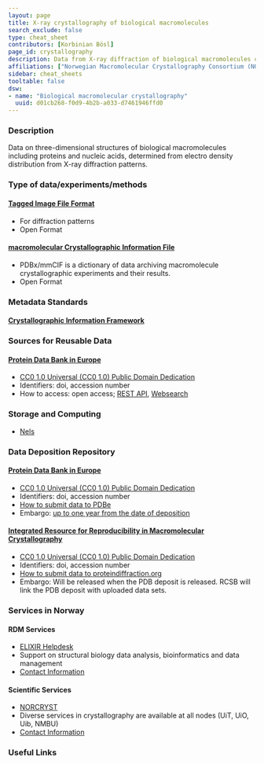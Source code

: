 ```yaml
---
layout: page
title: X-ray crystallography of biological macromolecules
search_exclude: false
type: cheat_sheet
contributors: [Korbinian Bösl]
page_id: crystallography
description: Data from X-ray diffraction of biological macromolecules crystals
affiliations: ["Norwegian Macromolecular Crystallography Consortium (NORCRYST)"]
sidebar: cheat_sheets
tooltable: false
dsw:
- name: "Biological macromolecular crystallography"
  uuid: d01cb268-f0d9-4b2b-a033-d7461946ffd0
---
```


<!--Example: High-Throughput Screening-->

### Description
Data on three-dimensional structures of biological macromolecules including proteins and nucleic acids, determined from electro density distribution from X-ray diffraction patterns.

### Type of data/experiments/methods
#### [Tagged Image File Format](https://doi.org/10.25504/FAIRsharing.h1drng)
- For diffraction patterns
- Open Format

#### [macromolecular Crystallographic Information File](https://doi.org/10.25504/FAIRsharing.fd28en)
- PDBx/mmCIF is a dictionary of data archiving macromolecule crystallographic experiments and their results.
- Open Format

### Metadata Standards
#### [Crystallographic Information Framework](https://doi.org/10.25504/FAIRsharing.zr52g5)

### Sources for Reusable Data
#### [Protein Data Bank in Europe](https://www.ebi.ac.uk/pdbe/)
- [CC0 1.0 Universal (CC0 1.0) Public Domain Dedication](https://creativecommons.org/publicdomain/zero/1.0/)
- Identifiers: doi, accession number
- How to access: open access; [REST API](https://www.ebi.ac.uk/pdbe/pdbe-rest-api), [Websearch](https://www.ebi.ac.uk/pdbe/entry/search/index/?advancedSearch:true=)

### Storage and Computing
<!--Add information about e.g. NeLS-->
- [Nels](https://nels.bioinfo.no/pages/user-terms.xhtml)

### Data Deposition Repository

#### [Protein Data Bank in Europe](https://www.ebi.ac.uk/pdbe/)
- [CC0 1.0 Universal (CC0 1.0) Public Domain Dedication](https://creativecommons.org/publicdomain/zero/1.0/)
- Identifiers: doi, accession number
- [How to submit data to PDBe](https://www.wwpdb.org/deposition/tutorial)
- Embargo: [up to one year from the date of deposition](https://www.wwpdb.org/documentation/policy#toc_release)

#### [Integrated Resource for Reproducibility in Macromolecular Crystallography](https://proteindiffraction.org/)
- [CC0 1.0 Universal (CC0 1.0) Public Domain Dedication](https://creativecommons.org/publicdomain/zero/1.0/)
- Identifiers: doi, accession number
- [How to submit data to proteindiffraction.org](https://proteindiffraction.org/submit-data/pdb/)
- Embargo: Will be released when the PDB deposit is released. RCSB will link the PDB deposit with uploaded data sets.  


### Services in Norway
<!--Add one line description-->

#### RDM Services
- [ELIXIR Helpdesk](https://elixir.no/helpdesk)
- Support on structural biology data analysis, bioinformatics and data management
- [Contact Information](https://elixir.no/helpdesk)



#### Scientific Services
- [NORCRYST](https://site.uit.no/norcryst/)
- Diverse services in crystallography are available at all nodes (UiT, UiO, Uib, NMBU)
- [Contact Information](https://site.uit.no/norcryst/contact-us/)

### Useful Links
<!--Add a list of relevant external/global tools-->

